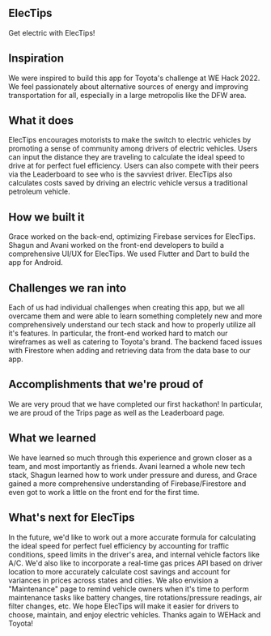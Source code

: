 ## ElecTips
Get electric with ElecTips!
## Inspiration
We were inspired to build this app for Toyota's challenge at WE Hack 2022. We feel passionately about alternative sources of energy and improving transportation for all, especially in a large metropolis like the DFW area.
## What it does
ElecTips encourages motorists to make the switch to electric vehicles by promoting a sense of community among drivers of electric vehicles. Users can input the distance they are traveling to calculate the ideal speed to drive at for perfect fuel efficiency. Users can also compete with their peers via the Leaderboard to see who is the savviest driver. ElecTips also calculates costs saved by driving an electric vehicle versus a traditional petroleum vehicle.
## How we built it
Grace worked on the back-end, optimizing Firebase services for ElecTips. Shagun and Avani worked on the front-end developers to build a comprehensive UI/UX for ElecTips. We used Flutter and Dart to build the app for Android.
## Challenges we ran into
Each of us had individual challenges when creating this app, but we all overcame them and were able to learn something completely new and more comprehensively understand our tech stack and how to properly utilize all it's features. In particular, the front-end worked hard to match our wireframes as well as catering to Toyota's brand. The backend faced issues with Firestore when adding and retrieving data from the data base to our app.
## Accomplishments that we're proud of
We are very proud that we have completed our first hackathon! In particular, we are proud of the Trips page as well as the Leaderboard page.
## What we learned
We have learned so much through this experience and grown closer as a team, and most importantly as friends. Avani learned a whole new tech stack, Shagun learned how to work under pressure and duress, and Grace gained a more comprehensive understanding of Firebase/Firestore and even got to work a little on the front end for the first time.
## What's next for ElecTips
In the future, we'd like to work out a more accurate formula for calculating the ideal speed for perfect fuel efficiency by accounting for traffic conditions, speed limits in the driver's area, and internal vehicle factors like A/C. We'd also like to incorporate a real-time gas prices API based on driver location to more accurately calculate cost savings and account for variances in prices across states and cities. We also envision a "Maintenance" page to remind vehicle owners when it's time to perform maintenance tasks like battery changes, tire rotations/pressure readings, air filter changes, etc. We hope ElecTips will make it easier for drivers to choose, maintain, and enjoy electric vehicles. Thanks again to WEHack and Toyota!
